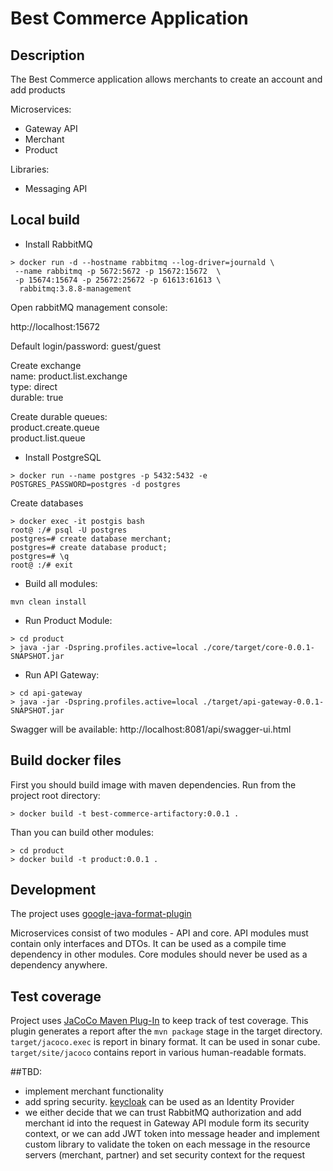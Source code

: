 # Best Commerce Application

## Description

The Best Commerce application allows merchants to create an account and add products<br/>

Microservices:
* Gateway API
* Merchant
* Product

Libraries:
* Messaging API

## Local build

* Install RabbitMQ

```
> docker run -d --hostname rabbitmq --log-driver=journald \
 --name rabbitmq -p 5672:5672 -p 15672:15672  \
 -p 15674:15674 -p 25672:25672 -p 61613:61613 \
  rabbitmq:3.8.8-management
```

Open rabbitMQ management console:

http://localhost:15672

Default login/password: guest/guest

Create exchange<br/>
 name: product.list.exchange<br/>
 type: direct<br/>
 durable: true<br/>
 
Create durable queues:<br/>
 product.create.queue<br/>
 product.list.queue<br/>

* Install PostgreSQL

`> docker run --name postgres -p 5432:5432 -e POSTGRES_PASSWORD=postgres -d postgres`

Create databases

```
> docker exec -it postgis bash
root@ :/# psql -U postgres
postgres=# create database merchant;
postgres=# create database product;
postgres=# \q
root@ :/# exit
```

* Build all modules:

`mvn clean install`

* Run Product Module:

```
> cd product
> java -jar -Dspring.profiles.active=local ./core/target/core-0.0.1-SNAPSHOT.jar
```

* Run API Gateway:

```
> cd api-gateway
> java -jar -Dspring.profiles.active=local ./target/api-gateway-0.0.1-SNAPSHOT.jar
```

Swagger will be available:
http://localhost:8081/api/swagger-ui.html

## Build docker files

First you should build image with maven dependencies. Run from the project root directory:

`> docker build -t best-commerce-artifactory:0.0.1 .`

Than you can build other modules:

```
> cd product
> docker build -t product:0.0.1 .
```

## Development

The project uses [google-java-format-plugin](https://github.com/google/google-java-format)

Microservices consist of two modules - API and core. API modules must contain only interfaces and DTOs.
It can be used as a compile time dependency in other modules. Core modules should never be used as a dependency anywhere.

## Test coverage

Project uses [JaCoCo Maven Plug-In](https://www.jacoco.org/jacoco/trunk/doc/maven.html) to keep track of test coverage.
This plugin generates a report after the `mvn package` stage in the target directory.<br/>
`target/jacoco.exec` is report in binary format. It can be used in sonar cube.<br/>
`target/site/jacoco` contains report in various human-readable formats.

##TBD:

- implement merchant functionality
- add spring security. [keycloak](https://www.keycloak.org/) can be used as an Identity Provider
- we either decide that we can trust RabbitMQ authorization and add merchant id into the request in Gateway API module
form its security context, or we can add JWT token into message header and implement custom library to validate
the token on each message in the resource servers (merchant, partner) and set security context for the request
